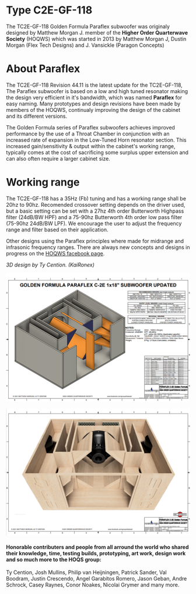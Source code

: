 # Type C2E-GF-118
The TC2E-GF-118 Golden Formula Paraflex subwoofer was originaly designed by Matthew Morgan J. member of the **Higher Order Quarterwave Society** (HOQWS) which was started in 2013 by Matthew Morgan J, Dustin Morgan (Flex Tech Designs) and J. Vansickle (Paragon Concepts) 

# About Paraflex
The TC2E-GF-118 Revision 44.11 is the latest update for the TC2E-GF-118, The Paraflex subwoofer is based on a low and high tuned resonator making the design very efficient in it's bandwidth, which was named **Paraflex** for easy naming. Many prototypes and design revisions have been made by members of the HOQWS, continualy improving the design of the cabinet and its different versions.

The Golden Formula series of Paraflex subwoofers achieves improved performance by the use of a Throat Chamber in conjunction with an increased rate of expansion in the Low-Tuned Horn resonator section. This increased gain/sensitivity & output within the cabinet's working range, typically comes at the cost of sacrificing some surplus upper extension and can also often require a larger cabinet size. 

# Working range
The TC2E-GF-118 has a 35Hz (Fb) tuning and has a working range shall be 20hz to 90hz. Recomended crossover setting depends on the driver used, but a basic setting can be set with a 27hz 4th order Butterworth Highpass filter (24dB/BW HPF) and a 75-90hz Butterworth 4th order low pass filter (75-90hz 24dB/BW LPF). We encourage the user to adjust the frequency range and filter based on their application.


Other designs using the Paraflex principles where made for midrange and infrasonic frequency ranges. There are always new concepts and designs in progress on the [HOQWS facebook page](https://www.facebook.com/groups/bassaz/).

*3D design by Ty Cention. (KaiRonex)*

![Design](https://github.com/High-Order-Quarterwave-Society/TC2E-GF-118-35Hz-Subwoofer/blob/master/Paraflex-TC2E-GF-118-rev-44.11-design.png)

![Modal view](https://github.com/High-Order-Quarterwave-Society/TC2E-GF-118-35Hz-Subwoofer/blob/master/Paraflex-TC2E-GF-118-rev-44.11.png)


 #### Honorable contributers and people from all arround the world who shared their knowledge, time, testing builds, prototyping, art work, design work and so much more to the HOQS group:
Ty Cention, Josh Mullins, Philip van Heijningen, Patrick Sander, Val Boodram, Justin Crescendo, Angel Garabitos Romero, Jason Geban, Andre Schrock, Casey Raynes, Conor Noakes, Nicolai Grymer and many more.
